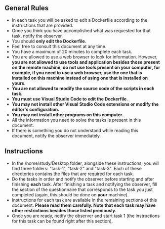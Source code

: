 ## General Rules

- In each task you will be asked to edit a Dockerfile according to the instructions that are provided.
- Once you think you have accomplished what was requested for that task, notify the observer.
- You should **only edit the Dockerfile**.
- Feel free to consult this document at any time.
- You have a maximum of 20 minutes to complete each task.
- You are allowed to use a web browser to look for information. However, **you are not allowed to use tools and application besides those present on the remote machine, do not use tools present on your computer, for example, if you need to use a web browser, use the one that is installed on this machine instead of using one that is installed on yours.**
- **You are not allowed to modify the source code of the scripts in each task.**
- **You must use Visual Studio Code to edit the Dockerfile.**
- **You may not install other Visual Studio Code extensions or modify the editor's configuration.**
- **You may not install other programs on this computer.**
- All the information you need to solve the tasks is present in this document.
- If there is something you do not understand while reading this document, notify the observer immediately.

## Instructions

- In the /home/study/Desktop folder, alongside these instructions, you will find three folders: "task-1", "task-2" and "task-3". Each of these directories contains the files that are required for each task.
- Do the tasks in order and notify the observer before starting and after finishing **each** task. After finishing a task and notifying the observer, fill the section of the questionnaire that corresponds to the task you just completed (again, this should be done on **your** machine).
- Instructions for each task are available in the remaining sections of this document. **Please read them carefully. Note that each task may have other restrictions besides those listed previously.**
- Once you are ready, notify the observer and start task 1 (the instructions for this task can be found right after this section).
